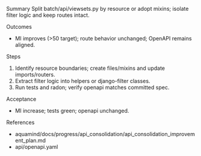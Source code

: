 Summary
Split batch/api/viewsets.py by resource or adopt mixins; isolate filter logic and keep routes intact.

Outcomes
- MI improves (>50 target); route behavior unchanged; OpenAPI remains aligned.

Steps
1) Identify resource boundaries; create files/mixins and update imports/routers.
2) Extract filter logic into helpers or django-filter classes.
3) Run tests and radon; verify openapi matches committed spec.

Acceptance
- MI increase; tests green; openapi unchanged.

References
- aquamind/docs/progress/api_consolidation/api_consolidation_improvement_plan.md
- api/openapi.yaml